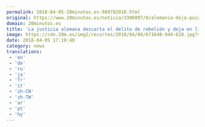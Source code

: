 ```yaml
---
permalink: 2018-04-05-20minutos.es-989782810.html
original: https://www.20minutos.es/noticia/3306097/0/alemania-deja-puigdemont-libertad-descarta-rebelion/
domain: 20minutos.es
title: 'La justicia alemana descarta el delito de rebelión y deja en libertad a Puigdemont'
image: https://cdn.20m.es/img2/recortes/2018/04/04/671648-944-628.jpg?v=20180405123816
date: 2018-04-05 17:19:40
category: news
translations: 
 - 'en'
 - 'de'
 - 'ru'
 - 'ja'
 - 'fr'
 - 'it'
 - 'zh-CN'
 - 'zh-TW'
 - 'ar'
 - 'pt'
 - 'hy'
---
```


